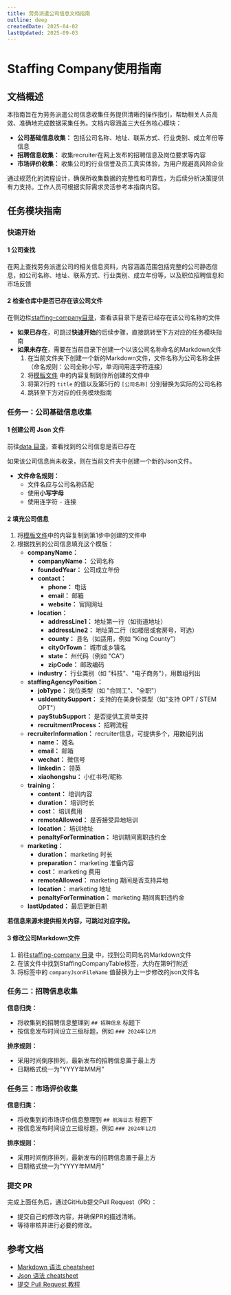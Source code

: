 ```yaml
---
title: 劳务派遣公司信息文档指南
outline: deep
createdDate: 2025-04-02
lastUpdated: 2025-09-03
---
```


# Staffing Company使用指南

## 文档概述

本指南旨在为劳务派遣公司信息收集任务提供清晰的操作指引，帮助相关人员高效、准确地完成数据采集任务。文档内容涵盖三大任务核心模块：

- **公司基础信息收集：** 包括公司名称、地址、联系方式、行业类别、成立年份等信息
- **招聘信息收集：** 收集recruiter在网上发布的招聘信息及岗位要求等内容
- **市场评价收集：** 收集公司的行业信誉及员工真实体验，为用户规避高风险企业

通过规范化的流程设计，确保所收集数据的完整性和可靠性，为后续分析决策提供有力支持。工作人员可根据实际需求灵活参考本指南内容。

## 任务模块指南

### 快速开始

#### 1 公司查找

在网上查找劳务派遣公司的相关信息资料，内容涵盖范围包括完整的公司静态信息，如公司名称、地址、联系方式、行业类别、成立年份等，以及职位招聘信息和市场反馈

#### 2 检查仓库中是否已存在该公司文件

在侧边栏[staffing-company目录](/staffing-company/overview.md)，查看该目录下是否已经存在该公司名称的文件

- **如果已存在**，可跳过**快速开始**的后续步骤，直接跳转至下方对应的任务模块指南
- **如果未存在**，需要在当前目录下创建一个以该公司名称命名的Markdown文件
  1. 在当前文件夹下创建一个新的Markdown文件，文件名称为公司名称全拼（命名规则：公司全称小写，单词间用连字符连接）
  2. 将[模版文件](/guide/staffing-company-utils/company-info-template.md) 中的内容复制到你所创建的文件中
  3. 将第2行的 `title` 的值以及第5行的 `[公司名称]` 分别替换为实际的公司名称
  4. 跳转至下方对应的任务模块指南

### 任务一：公司基础信息收集

#### 1 创建公司 Json 文件

前往[data 目录](/staffing-company/data)，查看找到的公司信息是否已存在

如果该公司信息尚未收录，则在当前文件夹中创建一个新的Json文件。

- **文件命名规则：**
    - 文件名应与公司名称匹配
    - 使用**小写字母**
    - 使用连字符 `-` 连接

#### 2 填充公司信息

1. 将[模版文件](/guide/staffing-company-utils/company-info-json-template.md)中的内容复制到第1步中创建的文件中
2. 根据找到的公司信息填充这个模版：
    - **companyName：**
        - **companyName：** 公司名称
        - **foundedYear：** 公司成立年份
        - **contact：**
            - **phone：** 电话
            - **email：** 邮箱
            - **website：** 官网网址
        - **location：**
            - **addressLine1：** 地址第一行（如街道地址）
            - **addressLine2：** 地址第二行（如楼层或套房号，可选）
            - **county：** 县名（如适用，例如 "King County"）
            - **cityOrTown：** 城市或乡镇名
            - **state：** 州代码（例如 "CA"）
            - **zipCode：** 邮政编码
        - **industry：** 行业类别（如 "科技"、"电子商务"），用数组列出
    - **staffingAgencyPosition：**
        - **jobType：** 岗位类型（如 "合同工"、"全职"）
        - **usIdentitySupport：** 支持的在美身份类型（如"支持 OPT / STEM OPT"）
        - **payStubSupport：**  是否提供工资单支持
        - **recruitmentProcess：** 招聘流程
    - **recruiterInformation：** recruiter信息，可提供多个，用数组列出
        - **name：** 姓名
        - **email：** 邮箱
        - **wechat：** 微信号
        - **linkedin：** 领英
        - **xiaohongshu：** 小红书号/昵称
    - **training：**
        - **content：** 培训内容
        - **duration：** 培训时长
        - **cost：** 培训费用
        - **remoteAllowed：** 是否接受异地培训
        - **location：** 培训地址
        - **penaltyForTermination：** 培训期间离职违约金
    - **marketing：**
        - **duration：** marketing 时长
        - **preparation：** marketing 准备内容
        - **cost：** marketing 费用
        - **remoteAllowed：** marketing 期间是否支持异地
        - **location：** marketing 地址
        - **penaltyForTermination：** marketing 期间离职违约金
    - **lastUpdated：** 最后更新日期

**若信息来源未提供相关内容，可跳过对应字段。**

#### 3 修改公司Markdown文件

1. 前往[staffing-company 目录](/staffing-company/overview.md) 中，找到公司同名的Markdown文件
2. 在该文件中找到StaffingCompanyTable标签，大约在第9行附近
3. 将标签中的 `companyJsonFileName` 值替换为上一步修改的json文件名

### 任务二：招聘信息收集

**信息归类：**
- 将收集到的招聘信息整理到 `## 招聘信息` 标题下
- 按信息发布时间设立三级标题，例如 `### 2024年12月`

**排序规则：**
- 采用时间倒序排列，最新发布的招聘信息置于最上方
- 日期格式统一为"YYYY年MM月"

### 任务三：市场评价收集

**信息归类：**
- 将收集到的市场评价信息整理到 `## 航海日志` 标题下
- 按信息发布时间设立三级标题，例如 `### 2024年12月`

**排序规则：**
- 采用时间倒序排列，最新发布的招聘信息置于最上方
- 日期格式统一为"YYYY年MM月"

### 提交 PR

完成上面任务后，通过GitHub提交Pull Request（PR）：

- 提交自己的修改内容，并确保PR的描述清晰。
- 等待审核并进行必要的修改。

## 参考文档

- [Markdown 语法 cheatsheet](/guide/markdown-cheatsheet.md)
- [Json 语法 cheatsheet](/guide/json-cheatsheet.md)
- [提交 Pull Request 教程](https://www.youtube.com/watch?v=Jp7aMDVXvwM)